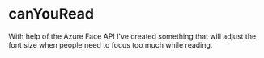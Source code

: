 # canYouRead
With help of the Azure Face API I've created something that will adjust the font size when people need to focus too much while reading.
